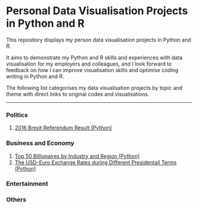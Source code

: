 # Personal Data Visualisation Projects in Python and R
This repository displays my person data visualisation projects in Python and R. 

It aims to demonstrate my Python and R skills and experiences with data visualisation for my employers and colleagues, and I look forward to feedback on how I can improve visualisation skills and optimise coding writing in Python and R.

The following list categorises my data visualisation projects by topic and theme with direct links to original codes and visualisations.


--- 

### Politics
1. [2016 Brexit Referendum Result (Python)](https://github.com/gu-chengyang/Data-Visualisation/tree/65347be38186f8c5c9131b664b63338e7d5e610d/Python/Brexit)
### Business and Economy
1. [Top 50 Billionaires by Industry and Region (Python)](https://github.com/gu-chengyang/Data-Visualisation/tree/997a0158f695148a6679e28b0409a24ea43f5a0e/Python/Top50_Billionaire)
2. [The USD-Euro Exchange Rates during Different Presidentail Terms (Python)](https://github.com/gu-chengyang/Data-Visualisation/tree/65347be38186f8c5c9131b664b63338e7d5e610d/Python/US-Euro_Rate)
### Entertainment
### Others
